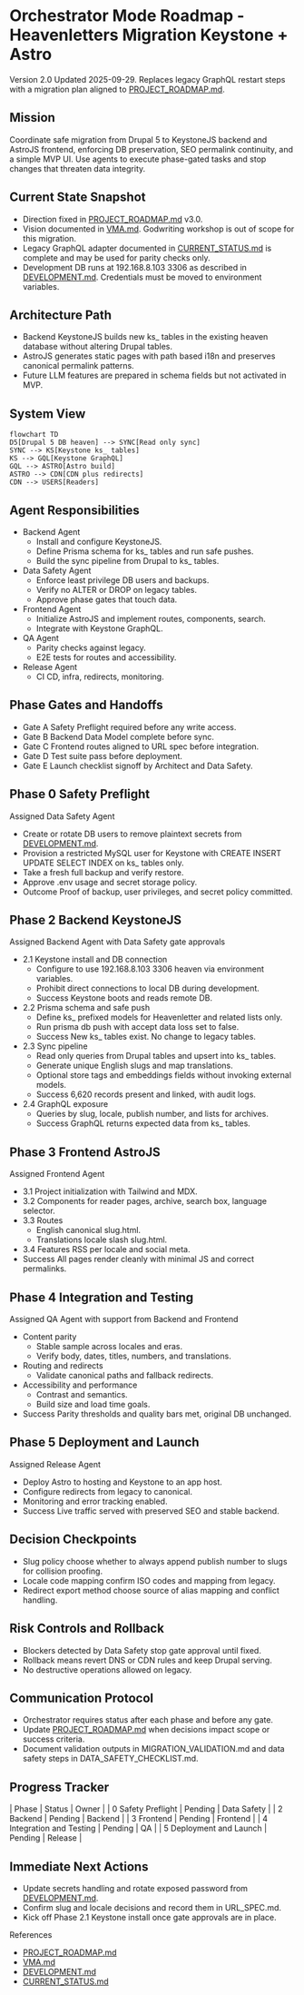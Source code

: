 # Orchestrator Mode Roadmap - Heavenletters Migration Keystone + Astro

Version 2.0 Updated 2025-09-29. Replaces legacy GraphQL restart steps with a migration plan aligned to [PROJECT_ROADMAP.md](heavenletters-next-stack/docs/PROJECT_ROADMAP.md).

## Mission
Coordinate safe migration from Drupal 5 to KeystoneJS backend and AstroJS frontend, enforcing DB preservation, SEO permalink continuity, and a simple MVP UI. Use agents to execute phase-gated tasks and stop changes that threaten data integrity.

## Current State Snapshot
- Direction fixed in [PROJECT_ROADMAP.md](heavenletters-next-stack/docs/PROJECT_ROADMAP.md) v3.0.
- Vision documented in [VMA.md](heavenletters-next-stack/docs/VMA.md). Godwriting workshop is out of scope for this migration.
- Legacy GraphQL adapter documented in [CURRENT_STATUS.md](heavenletters-next-stack/docs/CURRENT_STATUS.md) is complete and may be used for parity checks only.
- Development DB runs at 192.168.8.103 3306 as described in [DEVELOPMENT.md](heavenletters-next-stack/docs/DEVELOPMENT.md). Credentials must be moved to environment variables.

## Architecture Path
- Backend KeystoneJS builds new ks_ tables in the existing heaven database without altering Drupal tables.
- AstroJS generates static pages with path based i18n and preserves canonical permalink patterns.
- Future LLM features are prepared in schema fields but not activated in MVP.

## System View
```mermaid
flowchart TD
D5[Drupal 5 DB heaven] --> SYNC[Read only sync]
SYNC --> KS[Keystone ks_ tables]
KS --> GQL[Keystone GraphQL]
GQL --> ASTRO[Astro build]
ASTRO --> CDN[CDN plus redirects]
CDN --> USERS[Readers]
```

## Agent Responsibilities
- Backend Agent
  - Install and configure KeystoneJS.
  - Define Prisma schema for ks_ tables and run safe pushes.
  - Build the sync pipeline from Drupal to ks_ tables.
- Data Safety Agent
  - Enforce least privilege DB users and backups.
  - Verify no ALTER or DROP on legacy tables.
  - Approve phase gates that touch data.
- Frontend Agent
  - Initialize AstroJS and implement routes, components, search.
  - Integrate with Keystone GraphQL.
- QA Agent
  - Parity checks against legacy.
  - E2E tests for routes and accessibility.
- Release Agent
  - CI CD, infra, redirects, monitoring.

## Phase Gates and Handoffs
- Gate A Safety Preflight required before any write access.
- Gate B Backend Data Model complete before sync.
- Gate C Frontend routes aligned to URL spec before integration.
- Gate D Test suite pass before deployment.
- Gate E Launch checklist signoff by Architect and Data Safety.

## Phase 0 Safety Preflight
Assigned Data Safety Agent
- Create or rotate DB users to remove plaintext secrets from [DEVELOPMENT.md](heavenletters-next-stack/docs/DEVELOPMENT.md).
- Provision a restricted MySQL user for Keystone with CREATE INSERT UPDATE SELECT INDEX on ks_ tables only.
- Take a fresh full backup and verify restore.
- Approve .env usage and secret storage policy.
- Outcome Proof of backup, user privileges, and secret policy committed.

## Phase 2 Backend KeystoneJS
Assigned Backend Agent with Data Safety gate approvals
- 2.1 Keystone install and DB connection
  - Configure to use 192.168.8.103 3306 heaven via environment variables.
  - Prohibit direct connections to local DB during development.
  - Success Keystone boots and reads remote DB.
- 2.2 Prisma schema and safe push
  - Define ks_ prefixed models for Heavenletter and related lists only.
  - Run prisma db push with accept data loss set to false.
  - Success New ks_ tables exist. No change to legacy tables.
- 2.3 Sync pipeline
  - Read only queries from Drupal tables and upsert into ks_ tables.
  - Generate unique English slugs and map translations.
  - Optional store tags and embeddings fields without invoking external models.
  - Success 6,620 records present and linked, with audit logs.
- 2.4 GraphQL exposure
  - Queries by slug, locale, publish number, and lists for archives.
  - Success GraphQL returns expected data from ks_ tables.

## Phase 3 Frontend AstroJS
Assigned Frontend Agent
- 3.1 Project initialization with Tailwind and MDX.
- 3.2 Components for reader pages, archive, search box, language selector.
- 3.3 Routes
  - English canonical slug.html.
  - Translations locale slash slug.html.
- 3.4 Features RSS per locale and social meta.
- Success All pages render cleanly with minimal JS and correct permalinks.

## Phase 4 Integration and Testing
Assigned QA Agent with support from Backend and Frontend
- Content parity
  - Stable sample across locales and eras.
  - Verify body, dates, titles, numbers, and translations.
- Routing and redirects
  - Validate canonical paths and fallback redirects.
- Accessibility and performance
  - Contrast and semantics.
  - Build size and load time goals.
- Success Parity thresholds and quality bars met, original DB unchanged.

## Phase 5 Deployment and Launch
Assigned Release Agent
- Deploy Astro to hosting and Keystone to an app host.
- Configure redirects from legacy to canonical.
- Monitoring and error tracking enabled.
- Success Live traffic served with preserved SEO and stable backend.

## Decision Checkpoints
- Slug policy choose whether to always append publish number to slugs for collision proofing.
- Locale code mapping confirm ISO codes and mapping from legacy.
- Redirect export method choose source of alias mapping and conflict handling.

## Risk Controls and Rollback
- Blockers detected by Data Safety stop gate approval until fixed.
- Rollback means revert DNS or CDN rules and keep Drupal serving.
- No destructive operations allowed on legacy.

## Communication Protocol
- Orchestrator requires status after each phase and before any gate.
- Update [PROJECT_ROADMAP.md](heavenletters-next-stack/docs/PROJECT_ROADMAP.md) when decisions impact scope or success criteria.
- Document validation outputs in MIGRATION_VALIDATION.md and data safety steps in DATA_SAFETY_CHECKLIST.md.

## Progress Tracker
| Phase | Status | Owner |
| 0 Safety Preflight | Pending | Data Safety |
| 2 Backend | Pending | Backend |
| 3 Frontend | Pending | Frontend |
| 4 Integration and Testing | Pending | QA |
| 5 Deployment and Launch | Pending | Release |

## Immediate Next Actions
- Update secrets handling and rotate exposed password from [DEVELOPMENT.md](heavenletters-next-stack/docs/DEVELOPMENT.md).
- Confirm slug and locale decisions and record them in URL_SPEC.md.
- Kick off Phase 2.1 Keystone install once gate approvals are in place.

References
- [PROJECT_ROADMAP.md](heavenletters-next-stack/docs/PROJECT_ROADMAP.md)
- [VMA.md](heavenletters-next-stack/docs/VMA.md)
- [DEVELOPMENT.md](heavenletters-next-stack/docs/DEVELOPMENT.md)
- [CURRENT_STATUS.md](heavenletters-next-stack/docs/CURRENT_STATUS.md)